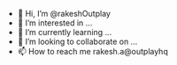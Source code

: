 - 👋 Hi, I’m @rakeshOutplay
- 👀 I’m interested in ...
- 🌱 I’m currently learning ...
- 💞️ I’m looking to collaborate on ...
- 📫 How to reach me rakesh.a@outplayhq

<!---
rakeshOutplay/rakeshOutplay is a ✨ special ✨ repository because its `README.md` (this file) appears on your GitHub profile.
You can click the Preview link to take a look at your changes.
--->
